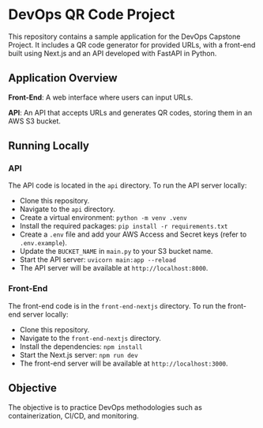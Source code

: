 # DevOps QR Code Project

This repository contains a sample application for the DevOps Capstone Project. It includes a QR code generator for provided URLs, with a front-end built using Next.js and an API developed with FastAPI in Python.

## Application Overview

**Front-End**: A web interface where users can input URLs.

**API**: An API that accepts URLs and generates QR codes, storing them in an AWS S3 bucket.

## Running Locally

### API

The API code is located in the `api` directory. To run the API server locally:

- Clone this repository.
- Navigate to the `api` directory.
- Create a virtual environment: `python -m venv .venv`
- Install the required packages: `pip install -r requirements.txt`
- Create a `.env` file and add your AWS Access and Secret keys (refer to `.env.example`).
- Update the `BUCKET_NAME` in `main.py` to your S3 bucket name.
- Start the API server: `uvicorn main:app --reload`
- The API server will be available at `http://localhost:8000`.

### Front-End

The front-end code is in the `front-end-nextjs` directory. To run the front-end server locally:

- Clone this repository.
- Navigate to the `front-end-nextjs` directory.
- Install the dependencies: `npm install`
- Start the Next.js server: `npm run dev`
- The front-end server will be available at `http://localhost:3000`.

## Objective

The objective is to practice DevOps methodologies such as containerization, CI/CD, and monitoring.

